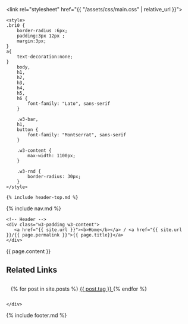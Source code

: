 <!DOCTYPE html>
<html lang="en">

<head>
    <title>{{page.title}} - Whatsappgrouplink.in</title>
    <meta name="description"
        content="{{ page.discription }}">
    <meta name="keywords"
        content="whatsapp group link, whatsapp group links, whatsappgroups links, whatsapp groups link, indian whatsapp group link">
    <meta name="author" content="Whatsapp Group Link">
    <meta charset="UTF-8">
<link rel="icon" type="image/x-icon" href="{{ site.url }}/images/logo.png">
<!-- Google tag (gtag.js) -->
<script async src="https://www.googletagmanager.com/gtag/js?id=G-YH3VZ65152"></script>
<script>
  window.dataLayer = window.dataLayer || [];
  function gtag(){dataLayer.push(arguments);}
  gtag('js', new Date());

  gtag('config', 'G-YH3VZ65152');
</script>
    <meta name="viewport" content="width=device-width, initial-scale=1">
    <link rel="stylesheet" href="{{ "/assets/css/main.css" | relative_url }}">
    <link rel="stylesheet" href="https://fonts.googleapis.com/css?family=Lato">
    <link rel="stylesheet" href="https://fonts.googleapis.com/css?family=Montserrat">
    <link rel="stylesheet" href="https://cdnjs.cloudflare.com/ajax/libs/font-awesome/4.7.0/css/font-awesome.min.css">

    <style>
    .br10 {
        border-radius :6px;
        padding:3px 12px ;
        margin:3px;
    }
    a{
        text-decoration:none;
    }
        body,
        h1,
        h2,
        h3,
        h4,
        h5,
        h6 {
            font-family: "Lato", sans-serif
        }

        .w3-bar,
        h1,
        button {
            font-family: "Montserrat", sans-serif
        }

        .w3-content {
            max-width: 1100px;
        }

        .w3-rnd {
            border-radius: 30px;
        }
    </style>
</head>

<body>

    {% include header-top.md %}
{% include nav.md %}
 
    <!-- Header -->
    <div class="w3-padding w3-content">
       <a href="{{ site.url }}"><b>Home</b></a> / <a href="{{ site.url }}/{{ page.permalink }}">{{ page.title}}</a>
    </div>
   <div class="w3-row w3-content">
  <div class="w3-twothird">
    <div class="w3-content w3-padding">
       {{ page.content }}
    </div>
    </div>

  <div class="w3-third w3-padding">

  <div class="w3-row" style="margin-top: 8px;">
  <h2 class="w3-xlarge w3-margin-top">Related Links</h2>
</div>

  <div class="w3-row w3-margin-top w3-light-grey" style="padding:12px; border-radius: 10px;">
{% for post in site.posts %}
<a class="w3-tag w3-green br10" href="{{ site.url }}{{ post.url | remove: 'index.html' }}">
      {{ post.tag }}
    </a>
    {% endfor %}
  </div>
</div>

    </div>

   {% include footer.md %}

   <script>
function myFunction2(id) {
  var x = document.getElementById(id);
  if (x.className.indexOf("w3-show") == -1) {
    x.className += " w3-show";
  } else { 
    x.className = x.className.replace(" w3-show", "");
  }
}
</script>


</body>

</html>

